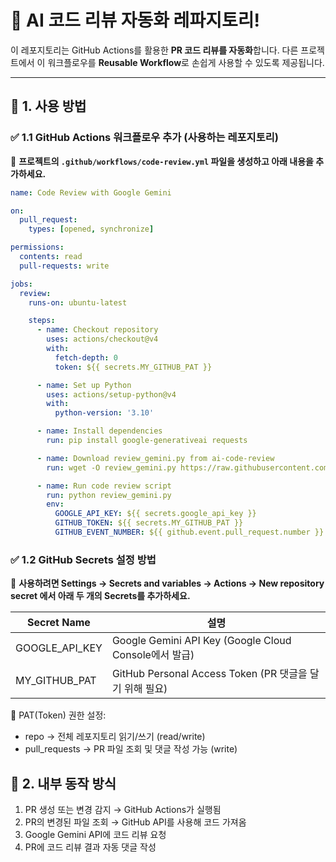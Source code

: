 # 🚀 AI 코드 리뷰 자동화 레파지토리!

이 레포지토리는 GitHub Actions를 활용한 **PR 코드 리뷰를 자동화**합니다.
다른 프로젝트에서 이 워크플로우를 **Reusable Workflow**로 손쉽게 사용할 수 있도록 제공됩니다.

---

## **📌 1. 사용 방법**  
### ✅ **1.1 GitHub Actions 워크플로우 추가 (사용하는 레포지토리)**
🔹 **프로젝트의 `.github/workflows/code-review.yml` 파일을 생성하고 아래 내용을 추가하세요.**  

```yaml
name: Code Review with Google Gemini

on:
  pull_request:
    types: [opened, synchronize]

permissions:
  contents: read
  pull-requests: write

jobs:
  review:
    runs-on: ubuntu-latest

    steps:
      - name: Checkout repository
        uses: actions/checkout@v4
        with:
          fetch-depth: 0
          token: ${{ secrets.MY_GITHUB_PAT }}

      - name: Set up Python
        uses: actions/setup-python@v4
        with:
          python-version: '3.10'

      - name: Install dependencies
        run: pip install google-generativeai requests

      - name: Download review_gemini.py from ai-code-review
        run: wget -O review_gemini.py https://raw.githubusercontent.com/tnvnfdla1214/ai-code-review/main/scripts/review_gemini.py

      - name: Run code review script
        run: python review_gemini.py
        env:
          GOOGLE_API_KEY: ${{ secrets.google_api_key }}
          GITHUB_TOKEN: ${{ secrets.MY_GITHUB_PAT }}
          GITHUB_EVENT_NUMBER: ${{ github.event.pull_request.number }}
```
### ✅ 1.2 GitHub Secrets 설정 방법
🔹 **사용하려면 Settings → Secrets and variables → Actions → New repository secret 에서 아래 두 개의 Secrets를 추가하세요.**

|Secret Name|설명|
|------|---|
|GOOGLE_API_KEY|Google Gemini API Key (Google Cloud Console에서 발급)|
|MY_GITHUB_PAT|GitHub Personal Access Token (PR 댓글을 달기 위해 필요)|

📌 PAT(Token) 권한 설정:
- repo → 전체 레포지토리 읽기/쓰기 (read/write)
- pull_requests → PR 파일 조회 및 댓글 작성 가능 (write)

## **📌 2. 내부 동작 방식**
1. PR 생성 또는 변경 감지 → GitHub Actions가 실행됨
2. PR의 변경된 파일 조회 → GitHub API를 사용해 코드 가져옴
3. Google Gemini API에 코드 리뷰 요청
4. PR에 코드 리뷰 결과 자동 댓글 작성
